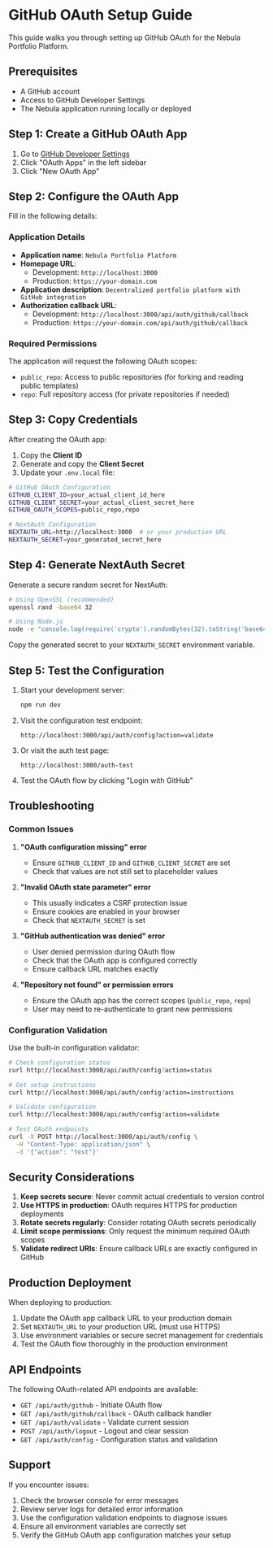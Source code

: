 # GitHub OAuth Setup Guide

This guide walks you through setting up GitHub OAuth for the Nebula Portfolio Platform.

## Prerequisites

- A GitHub account
- Access to GitHub Developer Settings
- The Nebula application running locally or deployed

## Step 1: Create a GitHub OAuth App

1. Go to [GitHub Developer Settings](https://github.com/settings/developers)
2. Click "OAuth Apps" in the left sidebar
3. Click "New OAuth App"

## Step 2: Configure the OAuth App

Fill in the following details:

### Application Details
- **Application name**: `Nebula Portfolio Platform`
- **Homepage URL**: 
  - Development: `http://localhost:3000`
  - Production: `https://your-domain.com`
- **Application description**: `Decentralized portfolio platform with GitHub integration`
- **Authorization callback URL**:
  - Development: `http://localhost:3000/api/auth/github/callback`
  - Production: `https://your-domain.com/api/auth/github/callback`

### Required Permissions
The application will request the following OAuth scopes:
- `public_repo`: Access to public repositories (for forking and reading public templates)
- `repo`: Full repository access (for private repositories if needed)

## Step 3: Copy Credentials

After creating the OAuth app:

1. Copy the **Client ID**
2. Generate and copy the **Client Secret**
3. Update your `.env.local` file:

```bash
# GitHub OAuth Configuration
GITHUB_CLIENT_ID=your_actual_client_id_here
GITHUB_CLIENT_SECRET=your_actual_client_secret_here
GITHUB_OAUTH_SCOPES=public_repo,repo

# NextAuth Configuration
NEXTAUTH_URL=http://localhost:3000  # or your production URL
NEXTAUTH_SECRET=your_generated_secret_here
```

## Step 4: Generate NextAuth Secret

Generate a secure random secret for NextAuth:

```bash
# Using OpenSSL (recommended)
openssl rand -base64 32

# Using Node.js
node -e "console.log(require('crypto').randomBytes(32).toString('base64'))"
```

Copy the generated secret to your `NEXTAUTH_SECRET` environment variable.

## Step 5: Test the Configuration

1. Start your development server:
   ```bash
   npm run dev
   ```

2. Visit the configuration test endpoint:
   ```
   http://localhost:3000/api/auth/config?action=validate
   ```

3. Or visit the auth test page:
   ```
   http://localhost:3000/auth-test
   ```

4. Test the OAuth flow by clicking "Login with GitHub"

## Troubleshooting

### Common Issues

1. **"OAuth configuration missing" error**
   - Ensure `GITHUB_CLIENT_ID` and `GITHUB_CLIENT_SECRET` are set
   - Check that values are not still set to placeholder values

2. **"Invalid OAuth state parameter" error**
   - This usually indicates a CSRF protection issue
   - Ensure cookies are enabled in your browser
   - Check that `NEXTAUTH_SECRET` is set

3. **"GitHub authentication was denied" error**
   - User denied permission during OAuth flow
   - Check that the OAuth app is configured correctly
   - Ensure callback URL matches exactly

4. **"Repository not found" or permission errors**
   - Ensure the OAuth app has the correct scopes (`public_repo`, `repo`)
   - User may need to re-authenticate to grant new permissions

### Configuration Validation

Use the built-in configuration validator:

```bash
# Check configuration status
curl http://localhost:3000/api/auth/config?action=status

# Get setup instructions
curl http://localhost:3000/api/auth/config?action=instructions

# Validate configuration
curl http://localhost:3000/api/auth/config?action=validate

# Test OAuth endpoints
curl -X POST http://localhost:3000/api/auth/config \
  -H "Content-Type: application/json" \
  -d '{"action": "test"}'
```

## Security Considerations

1. **Keep secrets secure**: Never commit actual credentials to version control
2. **Use HTTPS in production**: OAuth requires HTTPS for production deployments
3. **Rotate secrets regularly**: Consider rotating OAuth secrets periodically
4. **Limit scope permissions**: Only request the minimum required OAuth scopes
5. **Validate redirect URIs**: Ensure callback URLs are exactly configured in GitHub

## Production Deployment

When deploying to production:

1. Update the OAuth app callback URL to your production domain
2. Set `NEXTAUTH_URL` to your production URL (must use HTTPS)
3. Use environment variables or secure secret management for credentials
4. Test the OAuth flow thoroughly in the production environment

## API Endpoints

The following OAuth-related API endpoints are available:

- `GET /api/auth/github` - Initiate OAuth flow
- `GET /api/auth/github/callback` - OAuth callback handler
- `GET /api/auth/validate` - Validate current session
- `POST /api/auth/logout` - Logout and clear session
- `GET /api/auth/config` - Configuration status and validation

## Support

If you encounter issues:

1. Check the browser console for error messages
2. Review server logs for detailed error information
3. Use the configuration validation endpoints to diagnose issues
4. Ensure all environment variables are correctly set
5. Verify the GitHub OAuth app configuration matches your setup